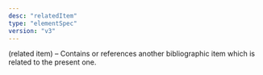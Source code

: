 ```yaml
---
desc: "relatedItem"
type: "elementSpec"
version: "v3"
---
```


(related item) – Contains or references another bibliographic item which is related
to
the present one.